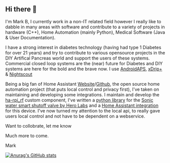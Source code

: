 ## Hi there 👋

I'm Mark B, I currently work in a non-IT related field however I really like to dabble in many areas with software and contribute to a variety of projects in hardware (C++), Home Automation (mainly Python), Medical Software (Java & User Documentation).

I have a strong interest in diabetes technology (having had type 1 Diabetes for over 21 years) and try to contribute to various opensource projects in the DIY Artifical Pancreas world and support the users of these systems.  Commercial closed loop systems are the (near) future for Diabetes and DIY systems are here for the bold and the brave now. I use [AndroidAPS](https://github.com/nightscout/AndroidAPS), [xDrip+](https://github.com/NightscoutFoundation/xDrip) & [Nightscout](https://github.com/markvader/cgm-remote-monitor)

Being a big fan of Home Assistant [Website](https://www.home-assistant.io/)/[Github](https://github.com/home-assistant), the open source home automation project (that puts local control and privacy first), I've taken on maintaining and developing some integrations.  I maintain and develop the [ha-rpi_rf](https://github.com/markvader/ha-rpi_rf) custom component, I've written a [python library](https://github.com/markvader/herolabsapi) for the [Sonic water smart shutoff valve by Hero Labs](https://www.hero-labs.com/) and a [Home Assistant integration](https://github.com/markvader/sonic) for this device.  I've now turned my attention to the local api, to really gave users local control and not have to be dependent on a webservice.

Want to collobrate, let me know

Much more to come.

Mark

[![Anurag's GitHub stats](https://github-readme-stats-mocha-six.vercel.app/api?username=markvader&count_private=true&show_icons=true&hide_rank=true)](https://github.com/markvader)
